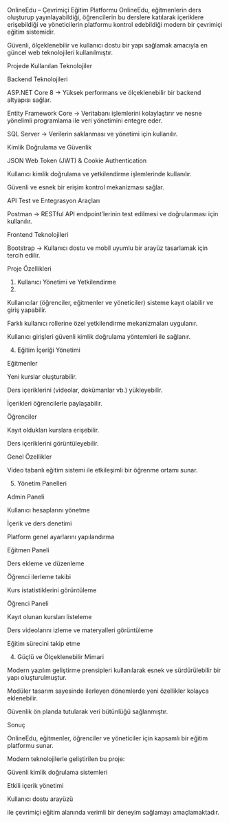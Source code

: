 OnlineEdu – Çevrimiçi Eğitim Platformu
OnlineEdu, eğitmenlerin ders oluşturup yayınlayabildiği, öğrencilerin bu derslere katılarak içeriklere erişebildiği ve yöneticilerin platformu kontrol edebildiği modern bir çevrimiçi eğitim sistemidir.


Güvenli, ölçeklenebilir ve kullanıcı dostu bir yapı sağlamak amacıyla en güncel web teknolojileri kullanılmıştır.

Projede Kullanılan Teknolojiler

Backend Teknolojileri

ASP.NET Core 8 → Yüksek performans ve ölçeklenebilir bir backend altyapısı sağlar.

Entity Framework Core → Veritabanı işlemlerini kolaylaştırır ve nesne yönelimli programlama ile veri yönetimini entegre eder.

SQL Server → Verilerin saklanması ve yönetimi için kullanılır.

Kimlik Doğrulama ve Güvenlik

JSON Web Token (JWT) & Cookie Authentication

Kullanıcı kimlik doğrulama ve yetkilendirme işlemlerinde kullanılır.

Güvenli ve esnek bir erişim kontrol mekanizması sağlar.

API Test ve Entegrasyon Araçları

Postman → RESTful API endpoint’lerinin test edilmesi ve doğrulanması için kullanılır.

Frontend Teknolojileri

Bootstrap → Kullanıcı dostu ve mobil uyumlu bir arayüz tasarlamak için tercih edilir.

Proje Özellikleri

1) Kullanıcı Yönetimi ve Yetkilendirme
2) 
Kullanıcılar (öğrenciler, eğitmenler ve yöneticiler) sisteme kayıt olabilir ve giriş yapabilir.

Farklı kullanıcı rollerine özel yetkilendirme mekanizmaları uygulanır.

Kullanıcı girişleri güvenli kimlik doğrulama yöntemleri ile sağlanır.

4) Eğitim İçeriği Yönetimi

Eğitmenler

Yeni kurslar oluşturabilir.

Ders içeriklerini (videolar, dokümanlar vb.) yükleyebilir.

İçerikleri öğrencilerle paylaşabilir.

Öğrenciler

Kayıt oldukları kurslara erişebilir.

Ders içeriklerini görüntüleyebilir.

Genel Özellikler

Video tabanlı eğitim sistemi ile etkileşimli bir öğrenme ortamı sunar.

5) Yönetim Panelleri

   
Admin Paneli

Kullanıcı hesaplarını yönetme

İçerik ve ders denetimi

Platform genel ayarlarını yapılandırma

Eğitmen Paneli


Ders ekleme ve düzenleme

Öğrenci ilerleme takibi

Kurs istatistiklerini görüntüleme

Öğrenci Paneli

Kayıt olunan kursları listeleme

Ders videolarını izleme ve materyalleri görüntüleme

Eğitim sürecini takip etme

4) Güçlü ve Ölçeklenebilir Mimari

   
Modern yazılım geliştirme prensipleri kullanılarak esnek ve sürdürülebilir bir yapı oluşturulmuştur.

Modüler tasarım sayesinde ilerleyen dönemlerde yeni özellikler kolayca eklenebilir.

Güvenlik ön planda tutularak veri bütünlüğü sağlanmıştır.



Sonuç


OnlineEdu, eğitmenler, öğrenciler ve yöneticiler için kapsamlı bir eğitim platformu sunar.

Modern teknolojilerle geliştirilen bu proje:

Güvenli kimlik doğrulama sistemleri

Etkili içerik yönetimi

Kullanıcı dostu arayüzü

ile çevrimiçi eğitim alanında verimli bir deneyim sağlamayı amaçlamaktadır.

